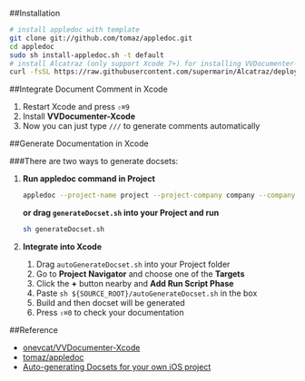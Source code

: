 ##Installation

```bash
# install appledoc with template
git clone git://github.com/tomaz/appledoc.git
cd appledoc
sudo sh install-appledoc.sh -t default
# install Alcatraz (only support Xcode 7+) for installing VVDocumenter-Xcode
curl -fsSL https://raw.githubusercontent.com/supermarin/Alcatraz/deploy/Scripts/install.sh | sh
```


##Integrate Document Comment in Xcode

1. Restart Xcode and press `⇧⌘9`
2. Install **VVDocumenter-Xcode**
3. Now you can just type `///` to generate comments automatically


##Generate Documentation in Xcode

###There are two ways to generate docsets:

1. **Run appledoc command in Project**
	
	```bash
	appledoc --project-name project --project-company company --company-id com.company --output ~/help --logformat xcode --explicit-crossref --ignore Pods --ignore .m --keep-undocumented-objects --keep-undocumented-members --no-repeat-first-par --no-warn-invalid-crossref --no-warn-undocumented-object --no-warn-undocumented-member --no-warn-empty-description --no-warn-missing-arg --exit-threshold 2 .
	```
	**or drag `generateDocset.sh` into your Project and run**
	
	```bash
	sh generateDocset.sh
	```
	
2. **Integrate into Xcode**
	
	1. Drag `autoGenerateDocset.sh` into your Project folder
	2. Go to **Project Navigator** and choose one of the **Targets**
	2. Click the **+** button nearby and **Add Run Script Phase**
	3. Paste `sh ${SOURCE_ROOT}/autoGenerateDocset.sh` in the box
	4. Build and then docset will be generated
	5. Press `⇧⌘0` to check your documentation

##Reference

- [onevcat/VVDocumenter-Xcode](https://github.com/onevcat/VVDocumenter-Xcode)
- [tomaz/appledoc](https://github.com/tomaz/appledoc)
- [Auto-generating Docsets for your own iOS project](http://mathijskadijk.nl/post/83900134580/auto-generating-docsets-for-your-own-ios-project)

